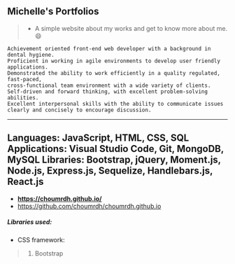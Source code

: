 ## Michelle's Portfolios
> -  A simple website about my works and get to know more about me. :smile:
 ```
 Achievement oriented front-end web developer with a background in dental hygiene. 
 Proficient in working in agile environments to develop user friendly applications. 
 Demonstrated the ability to work efficiently in a quality regulated, fast-paced, 
 cross-functional team environment with a wide variety of clients. Self-driven and forward thinking, with excellent problem-solving abilities. 
 Excellent interpersonal skills with the ability to communicate issues clearly and concisely to encourage discussion.
```
---
Languages: JavaScript, HTML, CSS, SQL
Applications: Visual Studio Code, Git, MongoDB, MySQL
Libraries: Bootstrap, jQuery, Moment.js, Node.js, Express.js, Sequelize, Handlebars.js, React.js
---

- **https://choumrdh.github.io/**
- https://github.com/choumrdh/choumrdh.github.io


##### Libraries used:
- CSS framework:
> 1. Bootstrap



